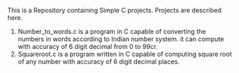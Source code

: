 This is a Repository containing Simple C projects.
Projects are described here.

1. Number_to_words.c is a program in C capable of converting the numbers in words according to Indian number system. it can compute with accuracy of 6 digit decimal from 0 to 99cr.
2. Squareroot.c is a program written in C capable of computing square root of any number with accuracy of 6 digit decimal places.  
